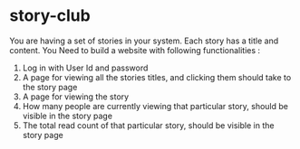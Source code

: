 # story-club

You are having a set of stories in your system. Each story has a title and content. You Need to build a website with following functionalities :

1. Log in with User Id and password
2. A page for viewing all the stories titles, and clicking them should take to the story page
3. A page for viewing the story
4. How many people are currently viewing that particular story, should be visible in the story page
5. The total read count of that particular story, should be visible in the story page
